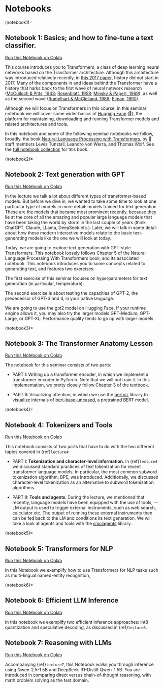 # Notebooks

(notebook1)=
## Notebook 1: Basics; and how to fine-tune a text classifier.

[Run this Notebook on Colab](https://colab.research.google.com/drive/1aAvxhsVmM2-OoDn6Fs1gSY3P_xbNmDdT?usp=sharing).

This course introduces you to Transformers, a class of deep learning
neural networks based on the Transformer architecture. Although this
architecture was introduced relatively recently, in [this 2017
paper](https://https://proceedings.neurips.cc/paper_files/paper/2017/file/3f5ee243547dee91fbd053c1c4a845aa-Paper.pdf),
history did not start in 2017. Many of the components in and ideas
behind the Transformer have a history that harks back to the first
wave of neural network research ([McCulloch & Pitts,
1943](https://https://www.cs.cmu.edu/~./epxing/Class/10715/reading/McCulloch.and.Pitts.pdf);
[Rosenblatt,
1958](https://https://psycnet.apa.org/record/1959-09865-001); [Minsky
& Papert,
1969](https://https://direct.mit.edu/books/book/3132/PerceptronsAn-Introduction-to-Computational)),
as well as the second wave ([Rumelhart & McClelland,
1986](https://mitpress.mit.edu/9780262680530/parallel-distributed-processing/);
[Elman,
1990](https://onlinelibrary.wiley.com/doi/abs/10.1207/s15516709cog1402_1)).

Although we will focus on Transformers in this course, in this seminar
notebook we will cover some wider basics of [Hugging
Face](https://https://huggingface.co/) (🤗), the platform for
maintaining, downloading and running Transformer models and related
architectures and tools.

In this notebook and some of the following seminar notebooks we
follow, broadly, the book [Natural Language Processing with
Transformers](https://www.oreilly.com/library/view/natural-language-processing/9781098136789/),
by 🤗 staff members Lewis Tunstall, Leandro von Werra, and Thomas
Wolf. See the [full notebook
collection](https://github.com/nlp-with-transformers/notebooks) for
this book.

(notebook2)=
## Notebook 2: Text generation with GPT

[Run this Notebook on Colab](https://colab.research.google.com/drive/1MxJucIR3UL9YbGiTmkD6ZMwJeL8dM3Ie?usp=sharing)

In the lecture we talk a lot about different types of
transformer-based models. But before we dive in, we wanted to take
some time to look at one particular type of models in more detail:
models trained for text generation. These are the models that became
most prominent recently, because they lie at the core of all the
amazing and popular large language models that have been taking the
world by storm in the last couple of years (think ChatGPT, Claude,
LLama, DeepSeek etc.). Later, we will talk in some detail about how
these modern interactive models relate to the basic text-generating
models like the one we will look at today.

Today, we are going to explore text generation with GPT-style
Transformers. This notebook loosely follows Chapter 5 of the Natural
Language Processing With Transformers book, and its associated
notebook. This notebook introduces you to some concepts related to
generating text, and features two exercises:

The first exercise of this seminar focuses on hyperparameters for text
generation (in particular, temperature).

The second exercise is about testing the capacities of GPT-2, the
predecessor of GPT-3 and 4, in your native language.

We are going to use the gpt2 model on Hugging Face. If your runtime
engine allows it, you may also try the larger models GPT-Medium,
GPT-Large, or GPT-XL. Performance quality tends to go up with larger
models.

(notebook3)=
## Notebook 3: The Transformer Anatomy Lesson

[Run this Notebook on Colab](https://colab.research.google.com/drive/1sb_S_oAQWvU-hlXcTqCtzaSWFsH0q-bw?usp=sharing)

The notebook for this seminar consists of two parts:

* PART I: Writing up a transformer encoder, in which we implement a
  transformer encoder in PyTorch. Note that we will not train it. In
  this implementation, we pretty closely follow Chapter 3 of the
  textbook.

* PART II: Visualizing attention, in which we use the
  [bertviz](https://github.com/jessevig/bertviz) library to visualize
  internals of
  [bert-base-uncased](https://huggingface.co/google-bert/bert-base-uncased),
  a pretrained BERT model.

(notebook4)=
## Notebook 4: Tokenizers and Tools

[Run this Notebook on Colab](https://colab.research.google.com/drive/1ve_gtqXIyN1W2KOwP5SRb7LhcB-cLEtH?usp=sharing)

This notebook consists of two parts that have to do with the two
different topics covered in {ref}`lecture4`:

* PART I: **Tokenization and character-level information**. In
  {ref}`lecture4` we discussed standard practices of text tokenization
  for recent transformer language models. In particular, the most
  common subword tokenization algorithm, BPE, was
  introduced. Additionally, we discussed character-level tokenization
  as an alternative to subword tokenization algorithms.

* PART II: **Tools and agents**. During the lecture, we mentioned that
  recently, language models have been equipped with the use of tools;
  -- LM output is used to trigger external instruments, such as web
  search, calculator etc. The output of running these external
  instruments then can be fed back to the LM and conditions its text
  generation. We will take a look at agents and tools with the
  [smolagents](https://huggingface.co/docs/smolagents/en/index) library.

(notebook5)=
## Notebook 5: Transformers for NLP

[Run this Notebook on Colab](https://colab.research.google.com/drive/1teoyckS5ZTbGZqHSCxrjyQL9gXgG3KAo?usp=sharing)

In this Notebook we exemplify how to use Transformers for NLP tasks such as multi-lingual named-entity recognition,

(notebook6)=
## Notebook 6: Efficient LLM Inference

[Run this Notebook on Colab](https://colab.research.google.com/drive/1-te53ydLjnP-YHUuwthO0G8Z44bB1yq6?usp=sharing)

In this notebook we exemplify two efficient inference approaches: int8 quantization and speculative decoding, as discussed in {ref}`lecture6`.

## Notebook 7: Reasoning with LLMs

[Run this Notebook on Colab](https://colab.research.google.com/drive/1Mp6Ehq8HxVx_bCRUEMa9c6Fk15oyVUxk?usp=sharing)

Accompanying {ref}`lecture7`, this Notebook walks you through
inference using Qwen-2.5-1.5B and DeepSeek-R1-Distill-Qwen-1.5B. You
are introduced in comparing direct versus chain-of-thought reasoning,
with math problem solving as the test domain.


